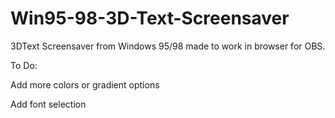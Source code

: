 # Win95-98-3D-Text-Screensaver
3DText Screensaver from Windows 95/98 made to work in browser for OBS.
 
To Do:

Add more colors or gradient options

Add font selection
